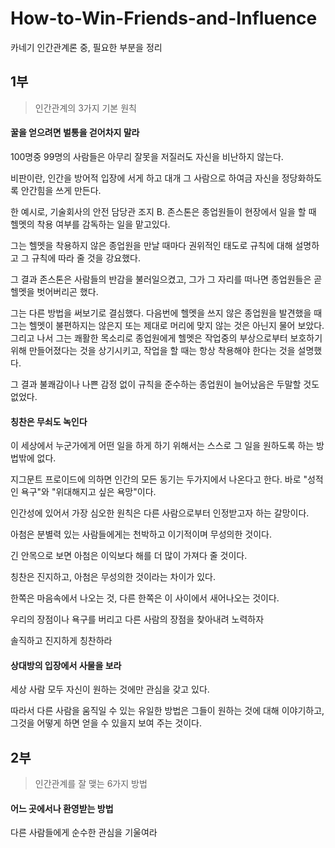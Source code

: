 # How-to-Win-Friends-and-Influence
카네기 인간관계론 중, 필요한 부분을 정리

## 1부
> 인간관계의 3가지 기본 원칙

#### 꿀을 얻으려면 벌통을 걷어차지 말라

100명중 99명의 사람들은 아무리 잘못을 저질러도 자신을 비난하지 않는다.

비판이란, 인간을 방어적 입장에 서게 하고 대개 그 사람으로 하여금 자신을 정당화하도록 안간힘을 쓰게 만든다.

한 예시로, 기술회사의 안전 담당관 조지 B. 존스톤은 종업원들이 현장에서 일을 할 때 헬멧의 착용 여부를 감독하는 일을 맡고있다.

그는 헬멧을 착용하지 않은 종업원을 만날 때마다 권위적인 태도로 규칙에 대해 설명하고 그 규칙에 따라 줄 것을 강요했다.

그 결과 존스톤은 사람들의 반감을 불러일으켰고, 그가 그 자리를 떠나면 종업원들은 곧 헬멧을 벗어버리곤 했다.

그는 다른 방법을 써보기로 결심했다. 다음번에 헬멧을 쓰지 않은 종업원을 발견했을 때 그는 헬멧이 불편하지는 않은지 또는 제대로 머리에 맞지 않는 것은 아닌지 물어 보았다. 그리고 나서 그는 쾌활한 목소리로 종업원에게 헬멧은 작업중의 부상으로부터 보호하기 위해 만들어졌다는 것을 상기시키고, 작업을 할 때는 항상 착용해야 한다는 것을 설명했다.

그 결과 불쾌감이나 나쁜 감정 없이 규칙을 준수하는 종업원이 늘어났음은 두말할 것도 없었다.

#### 칭찬은 무쇠도 녹인다

이 세상에서 누군가에게 어떤 일을 하게 하기 위해서는 스스로 그 일을 원하도록 하는 방법밖에 없다.

지그문트 프로이드에 의하면 인간의 모든 동기는 두가지에서 나온다고 한다.
바로 "성적인 욕구"와 "위대해지고 싶은 욕망"이다.

인간성에 있어서 가장 심오한 원칙은 다른 사람으로부터 인정받고자 하는 갈망이다.

아첨은 분별력 있는 사람들에게는 천박하고 이기적이며 무성의한 것이다.

긴 안목으로 보면 아첨은 이익보다 해를 더 많이 가져다 줄 것이다.

칭찬은 진지하고, 아첨은 무성의한 것이라는 차이가 있다.

한쪽은 마음속에서 나오는 것, 다른 한쪽은 이 사이에서 새어나오는 것이다.

우리의 장점이나 욕구를 버리고 다른 사람의 장점을 찾아내려 노력하자

솔직하고 진지하게 칭찬하라

#### 상대방의 입장에서 사물을 보라

세상 사람 모두 자신이 원하는 것에만 관심을 갖고 있다.

따라서 다른 사람을 움직일 수 있는 유일한 방법은 그들이 원하는 것에 대해 이야기하고, 그것을 어떻게 하면 얻을 수 있을지 보여 주는 것이다.

## 2부
> 인간관계를 잘 맺는 6가지 방법

#### 어느 곳에서나 환영받는 방법

다른 사람들에게 순수한 관심을 기울여라

